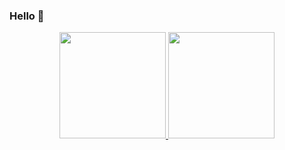 ### Hello 👋
<div align="center">
  <a href="https://github.com/anuraghazra/github-readme-stats">
    <img height="170em" src="https://github-readme-stats.vercel.app/api?username=gabrieladipoggio&theme=buefy&show_icons=true"/> 
    <img height="170em" src="https://github-readme-stats.vercel.app/api/top-langs/?username=gabrieladipoggio&layout=compact&theme=buefy">
  </a>
</div>



<!--
**gabrieladipoggio/gabrieladipoggio** is a ✨ _special_ ✨ repository because its `README.md` (this file) appears on your GitHub profile.

Here are some ideas to get you started:

- 🔭 I’m currently working on ...
- 🌱 I’m currently learning ...
- 👯 I’m looking to collaborate on ...
- 🤔 I’m looking for help with ...
- 💬 Ask me about ...
- 📫 How to reach me: ...
- 😄 Pronouns: ...
- ⚡ Fun fact: ...
-->
